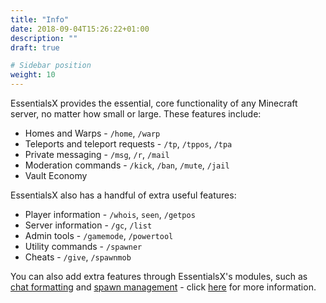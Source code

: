 ```yaml
---
title: "Info"
date: 2018-09-04T15:26:22+01:00
description: ""
draft: true

# Sidebar position
weight: 10
---
```


EssentialsX provides the essential, core functionality of any Minecraft server, no matter how small or large. These features include:

* Homes and Warps - `/home`, `/warp`
* Teleports and teleport requests - `/tp`, `/tppos`, `/tpa`
* Private messaging - `/msg`, `/r`, `/mail`
* Moderation commands - `/kick`, `/ban`, `/mute`, `/jail`
* Vault Economy

EssentialsX also has a handful of extra useful features:

* Player information - `/whois`, `seen`, `/getpos`
* Server information - `/gc`, `/list`
* Admin tools - `/gamemode`, `/powertool`
* Utility commands - `/spawner`
* Cheats - `/give`, `/spawnmob`

You can also add extra features through EssentialsX's modules, such as [chat formatting](/modules/chat) and [spawn management](/modules/spawn) - click [here](/modules) for more information.
